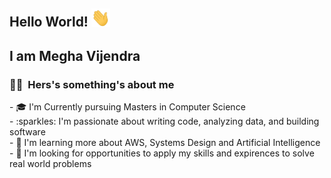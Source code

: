 ## Hello World!  <img src="Hey.gif" width="30px"></h2>

<h2>I am Megha Vijendra  </h2> 

<h3> 👩‍💻 &nbsp;Hers's something's about me </h3>
- 🎓 I'm Currently pursuing Masters in Computer Science </br>
- :sparkles: I'm passionate about writing code, analyzing data, and building software </br>
- 🌱 I'm learning more about AWS, Systems Design and Artificial Intelligence  </br>
- 💼 I'm looking for opportunities to apply my skills and expirences to solve real world problems </br>
